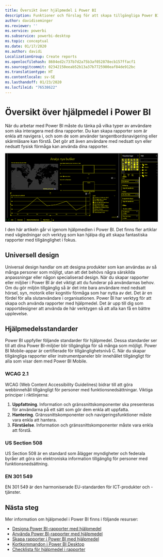 ```yaml
---
title: Översikt över hjälpmedel i Power BI
description: Funktioner och förslag för att skapa tillgängliga Power BI Desktop-rapporter, inklusive WCAG (Web Content Accessibility Guidelines)
author: davidiseminger
ms.reviewer: ''
ms.service: powerbi
ms.subservice: powerbi-desktop
ms.topic: conceptual
ms.date: 01/17/2020
ms.author: davidi
LocalizationGroup: Create reports
ms.openlocfilehash: 8604ed2c737b7d2a75b3af052878ecb157ffacf1
ms.sourcegitcommit: 02342150eeab52b13a37b7725900eaf84de912bc
ms.translationtype: HT
ms.contentlocale: sv-SE
ms.lasthandoff: 01/23/2020
ms.locfileid: "76538622"
---
```

# <a name="overview-of-accessibility-in-power-bi"></a>Översikt över hjälpmedel i Power BI

När du arbetar med Power BI måste du tänka på vilka typer av användare som ska interagera med dina rapporter. Du kan skapa rapporter som är enkla att navigera i, och som de som använder tangentbordsnavigering eller skärmläsare kan förstå. Det gör att även användare med nedsatt syn eller nedsatt fysisk förmåga kan använda dina rapporter.

![Inställningar för hög kontrast i Windows](media/desktop-accessibility/accessibility-05b.png)

I den här artikeln går vi igenom hjälpmedlen i Power BI. Det finns fler artiklar med vägledningar och verktyg som kan hjälpa dig att skapa fantastiska rapporter med tillgänglighet i fokus.

## <a name="universal-design"></a>Universell design

Universal design handlar om att designa produkter som kan användas av så många personer som möjligt, utan att det behövs några särskilda anpassningar eller någon specialiserad design. När du skapar rapporter eller miljöer i Power BI är det viktigt att du funderar på användarnas behov. Om du gör miljön tillgänglig så är det inte bara användare med nedsatt hörsel, syn, motorik eller kognitiv förmåga som har nytta av det. Det är en fördel för alla slutanvändare i organisationen. Power BI har verktyg för att skapa och använda rapporter med hjälpmedel. Det är upp till dig som rapportdesigner att använda de här verktygen så att alla kan få en bättre upplevelse.

## <a name="accessibility-standards"></a>Hjälpmedelsstandarder

Power BI uppfyller följande standarder för hjälpmedel. Dessa standarder ser till att dina Power BI-miljöer blir tillgängliga för så många som möjligt. Power BI Mobile-appar är certifierade för tillgänglighetsnivå C. När du skapar tillgängliga rapporter eller instrumentpaneler blir innehållet tillgängligt för alla som visar dem med Power BI Mobile.

### <a name="wcag-21"></a>WCAG 2.1

WCAG (Web Content Accessibility Guidelines) bidrar till att göra webbinnehåll tillgängligt för personer med funktionsnedsättningar. Viktiga principer i riktlinjerna:

1. **Uppfattning**. Information och gränssnittskomponenter ska presenteras för användarna på ett sätt som gör dem enkla att uppfatta.
2. **Hantering**. Gränssnittskomponenter och navigeringsfunktioner måste vara enkla att hantera.
3. **Förståelse**. Information och gränssnittskomponenter måste vara enkla att förstå.

### <a name="us-section-508"></a>US Section 508

US Section 508 är en standard som ålägger myndigheter och federala byråer att göra sin elektroniska information tillgänglig för personer med funktionsnedsättning.

### <a name="en-301-549"></a>EN 301 549

EN 301 549 är den harmoniserade EU-standarden för ICT-produkter och -tjänster.  

## <a name="next-steps"></a>Nästa steg

Mer information om hjälpmedel i Power BI finns i följande resurser:

* [Designa Power BI-rapporter med hjälpmedel](desktop-accessibility-creating-reports.md)
* [Använda Power BI-rapporter med hjälpmedel](desktop-accessibility-consuming-tools.md)
* [Skapa rapporter i Power BI med hjälpmedel](desktop-accessibility-creating-tools.md)
* [Kortkommandon i Power BI Desktop](desktop-accessibility-keyboard-shortcuts.md)
* [Checklista för hjälpmedel i rapporter](desktop-accessibility-creating-reports.md#report-accessibility-checklist)


